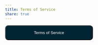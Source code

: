 ```yaml
---
title: Terms of Service
share: true
---
```

<a href="https://github.com/callysto/website/blob/main/static/uploads/CallystoTermsofService-July2019.pdf" target="_blank"><button style="background:#002432;color:white;border-radius:10px;padding:15px;width:30vw;">Terms of Service</button></a>